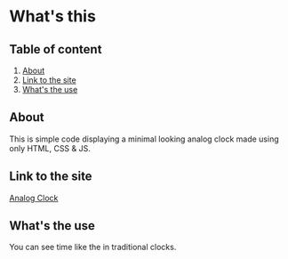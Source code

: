 # What's this

## Table of content

1. [About](https://github.com/KrishAgarwal2811/Analog-Clock#about)
2. [Link to the site](https://github.com/KrishAgarwal2811/Analog-Clocklink-to-tht-site)
3. [What's the use](https://github.com/KrishAgarwal2811/Analog-Clock#whats-the-use)

## About

This is simple code displaying a minimal looking analog clock made using only HTML, CSS & JS.

## Link to the site

[Analog Clock](https://krishagarwal2811.github.io/Analog-Clock/)

## What's the use

You can see time like the in traditional clocks.
